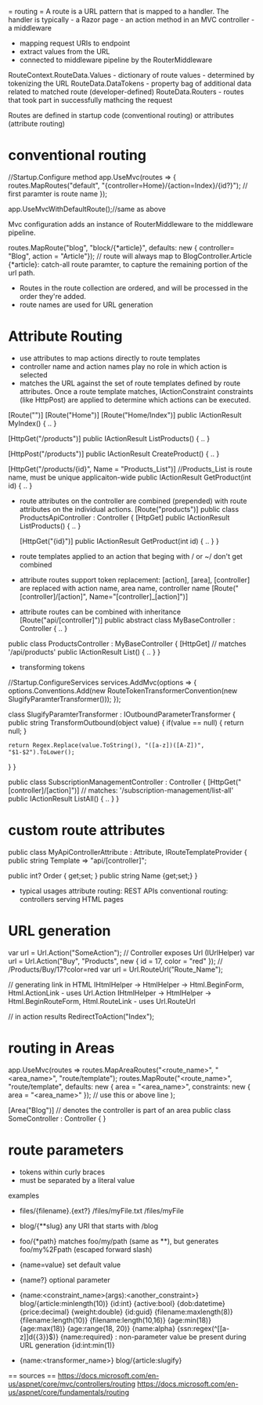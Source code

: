 = routing =
A route is a URL pattern that is mapped to a handler.
The handler is typically
	- a Razor page
	- an action method in an MVC controller
	- a middleware


- mapping request URIs to endpoint
- extract values from the URL
- connected to middleware pipeline by the RouterMiddleware

RouteContext.RouteData.Values - dictionary of route values - determined by tokenizing the URL
RouteData.DataTokens - property bag of additional data related to matched route (developer-defined)
RouteData.Routers - routes that took part in successfully mathcing the request

Routes are defined in startup code (conventional routing) or attributes (attribute routing)

# conventional routing
//Startup.Configure method
app.UseMvc(routes =>
{
  routes.MapRoutes("default", "{controller=Home}/{action=Index}/{id?}"); // first paramter is route name
});

app.UseMvcWithDefaultRoute();//same as above

Mvc configuration adds an instance of RouterMiddleware to the middleware pipeline.


routes.MapRoute("blog", "block/{*article}", defaults: new { controller= "Blog", action = "Article"}); // route will always map to BlogController.Article
{*article}: catch-all route paramter, to capture the remaining portion of the url path.

- Routes in the route collection are ordered, and will be processed in the order they're added.
- route names are used for URL generation

# Attribute Routing
- use attributes to map actions directly to route templates
- controller name and action names play no role in which action is selected
- matches the URL against the set of route templates defined by route attributes. Once a route template matches, IActionConstraint constraints (like HttpPost) are applied to determine which actions can be executed.

[Route("")]
[Route("Home")]
[Route("Home/Index")]
public IActionResult MyIndex() { .. }

[HttpGet("/products")]
public IActionResult ListProducts() { .. }

[HttpPost("/products")]
public IActionResult CreateProduct() { .. }

[HttpGet("/products/{id}", Name = "Products_List")] //Products_List is route name, must be unique applicaiton-wide
public IActionResult GetProduct(int id) { ..  }


- route attributes on the controller are combined (prepended) with route attributes on the individual actions.
[Route("products")]
public class ProductsApiController : Controller
{
  [HtpGet]
  public IActionResult ListProducts() { .. }

  [HttpGet("{id}")]
  public IActionResult GetProduct(int id) { .. }
}

- route templates applied to an action that beging with / or ~/ don't get combined
- attribute routes support token replacement: [action], [area], [controller] are replaced with action name, area name, controller name
[Route("[controller]/[action]", Name="[controller]_[action]")]

- attribute routes can be combined with inheritance
[Route("api/[controller]")]
public abstract class MyBaseController : Controller { .. }

public class ProductsController : MyBaseController
{
  [HttpGet]  // matches '/api/products'
  public IActionResult List() { .. }
}

- transforming tokens

//Startup.ConfigureServices
services.AddMvc(options =>
{
  options.Conventions.Add(new RouteTokenTransformerConvention(new SlugifyParamterTransformer()));
});

class SlugifyParamterTransformer : IOutboundParameterTransformer
{
  public string TransformOutbound(object value)
  {
    if(value == null) { return null; }

    return Regex.Replace(value.ToString(), "([a-z])([A-Z])", "$1-$2").ToLower();
  }
}

public class SubscriptionManagementController : Controller
{
  [HttpGet("[controller]/[action]")] // matches: '/subscription-management/list-all'
  public IActionResult ListAll() { .. }
}


# custom route attributes
public class MyApiControllerAttribute : Attribute, IRouteTemplateProvider
{
  public string Template => "api/[controller]";

  public int? Order { get;set; }
  public string Name {get;set;}
}

- typical usages
attribute routing: REST APIs
conventional routing: controllers serving HTML pages


# URL generation
var url = Url.Action("SomeAction"); // Controller exposes Url (IUrlHelper)
var url = Url.Action("Buy", "Products", new { id = 17, color = "red" }); // /Products/Buy/17?color=red
var url = Url.RouteUrl("Route_Name");

// generating link in HTML
IHtmlHelper -> HtmlHelper -> Html.BeginForm, Html.ActionLink   - uses Url.Action
IHtmlHelper -> HtmlHelper -> Html.BeginRouteForm, Html.RouteLink  - uses Url.RouteUrl

// in action results
RedirectToAction("Index");


# routing in Areas
app.UseMvc(routes =>
  routes.MapAreaRoutes("<route_name>", "<area_name>", "route/template");
  routes.MapRoute("<route_name>", "route/template", defaults: new { area = "<area_name>", constraints: new { area = "<area_name>" }); // use this or above line
);


[Area("Blog")] // denotes the controller is part of an area
public class SomeController : Controller { }

# route parameters
- tokens within curly braces
- must be separated by a literal value

examples
* files/{filename}.{ext?}
/files/myFile.txt
/files/myFile
* blog/{**slug}
any URI that starts with /blog
* foo/{*path}
matches foo/my/path (same as **), but generates foo/my%2Fpath (escaped forward slash)
* {name=value}
set default value
* {name?}
optional parameter
* {name:<constraint_name>(args):<another_constraint>}
blog/{article:minlength(10)}
{id:int}
{active:bool}
{dob:datetime}
{price:decimal}
{weight:double}
{id:guid}
{filename:maxlength(8)}
{filename:length(10)}
{filename:length(10,16)}
{age:min(18)}
{age:max(18)}
{age:range(18, 20)}
{name:alpha}
{ssn:regex(^[[a-z]]d{{3}}$)}
{name:required} : non-parameter value be present during URL generation
{id:int:min(1)}

* {name:<transformer_name>}
blog/{article:slugify}




== sources ==
https://docs.microsoft.com/en-us/aspnet/core/mvc/controllers/routing
https://docs.microsoft.com/en-us/aspnet/core/fundamentals/routing





